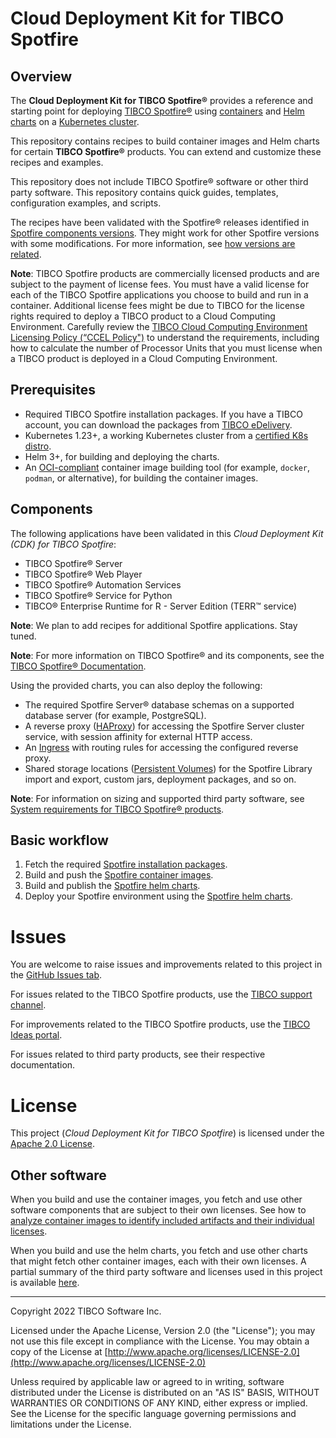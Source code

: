 # Cloud Deployment Kit for TIBCO Spotfire

## Overview

The **Cloud Deployment Kit for TIBCO Spotfire®** provides a reference and starting point for deploying [TIBCO Spotfire®](https://www.tibco.com/products/tibco-spotfire) using [containers](https://www.docker.com/resources/what-container) and [Helm charts](https://helm.sh/) on a [Kubernetes cluster](http://kubernetes.io/).

This repository contains recipes to build container images and Helm charts for certain **TIBCO Spotfire®** products.
You can extend and customize these recipes and examples.

This repository does not include TIBCO Spotfire® software or other third party software.
This repository contains quick guides, templates, configuration examples, and scripts.

The recipes have been validated with the Spotfire® releases identified in [Spotfire components versions](versions.mk).
They might work for other Spotfire versions with some modifications.
For more information, see [how versions are related](docs/how-versions-are-related.md).

**Note**: TIBCO Spotfire products are commercially licensed products and are subject to the payment of license fees.
You must have a valid license for each of the TIBCO Spotfire applications you choose to build and run in a container.
Additional license fees might be due to TIBCO for the license rights required to deploy a TIBCO product to a Cloud Computing Environment.
Carefully review the [TIBCO Cloud Computing Environment Licensing Policy (“CCEL Policy")](https://terms.tibco.com/#ccel-policy-12012021) to understand the requirements, including how to calculate the number of Processor Units that you must license when a TIBCO product is deployed in a Cloud Computing Environment.

## Prerequisites

- Required TIBCO Spotfire installation packages. If you have a TIBCO account, you can download the packages from [TIBCO eDelivery](https://edelivery.tibco.com/storefront/index.ep).
- Kubernetes 1.23+, a working Kubernetes cluster from a [certified K8s distro](https://www.cncf.io/certification/software-conformance/).
- Helm 3+, for building and deploying the charts.
- An [OCI-compliant](https://opencontainers.org/) container image building tool (for example, `docker`, `podman`, or alternative), for building the container images.

## Components

The following applications have been validated in this _Cloud Deployment Kit (CDK) for TIBCO Spotfire_:
- TIBCO Spotfire® Server
- TIBCO Spotfire® Web Player
- TIBCO Spotfire® Automation Services
- TIBCO Spotfire® Service for Python
- TIBCO® Enterprise Runtime for R - Server Edition (TERR™ service)

**Note**: We plan to add recipes for additional Spotfire applications. Stay tuned.

**Note**: For more information on TIBCO Spotfire® and its components, see the [TIBCO Spotfire® Documentation](https://docs.tibco.com/products/tibco-spotfire/).

Using the provided charts, you can also deploy the following:
- The required Spotfire Server® database schemas on a supported database server (for example, PostgreSQL).
- A reverse proxy ([HAProxy](https://www.haproxy.org/)) for accessing the Spotfire Server cluster service, with session affinity for external HTTP access.
- An [Ingress](https://kubernetes.io/docs/concepts/services-networking/ingress/) with routing rules for accessing the configured reverse proxy.
- Shared storage locations ([Persistent Volumes](https://kubernetes.io/docs/concepts/storage/persistent-volumes/)) for the Spotfire Library import and export, custom jars, deployment packages, and so on.

**Note**: For information on sizing and supported third party software, see [System requirements for TIBCO Spotfire® products](https://spotfi.re/sr/).

## Basic workflow

1. Fetch the required [Spotfire installation packages](containers/README.md#prerequisites).
2. Build and push the [Spotfire container images](containers/README.md#build-the-images).
3. Build and publish the [Spotfire helm charts](helm/README.md#build-the-charts).
4. Deploy your Spotfire environment using the [Spotfire helm charts](helm/README.md).

# Issues

You are welcome to raise issues and improvements related to this project in the [GitHub Issues tab](https://github.com/TIBCOSoftware/spotfire-cloud-deployment-kit/issues).

For issues related to the TIBCO Spotfire products, use the [TIBCO support channel](https://support.tibco.com/s/).

For improvements related to the TIBCO Spotfire products, use the [TIBCO Ideas portal](https://ideas.tibco.com/).

For issues related to third party products, see their respective documentation.

# License

This project (_Cloud Deployment Kit for TIBCO Spotfire_) is licensed under the [Apache 2.0 License](LICENSE).

## Other software

When you build and use the container images, you fetch and use other software components that are subject to their own licenses. 
See how to [analyze container images to identify included artifacts and their individual licenses](docs/analyze-container-image-licenses.md).

When you build and use the helm charts, you fetch and use other charts that might fetch other container images, each with their own licenses. 
A partial summary of the third party software and licenses used in this project is available [here](docs/third-party-software-licenses.md).

---

Copyright 2022 TIBCO Software Inc.

Licensed under the Apache License, Version 2.0 (the "License");
you may not use this file except in compliance with the License.
You may obtain a copy of the License at
[http://www.apache.org/licenses/LICENSE-2.0](http://www.apache.org/licenses/LICENSE-2.0)

Unless required by applicable law or agreed to in writing, software
distributed under the License is distributed on an "AS IS" BASIS,
WITHOUT WARRANTIES OR CONDITIONS OF ANY KIND, either express or implied.
See the License for the specific language governing permissions and
limitations under the License.
